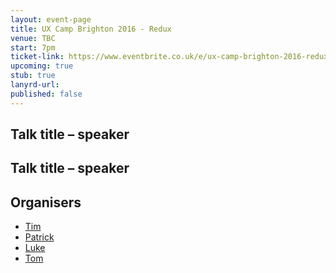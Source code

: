 ```yaml
---
layout: event-page  
title: UX Camp Brighton 2016 - Redux
venue: TBC
start: 7pm
ticket-link: https://www.eventbrite.co.uk/e/ux-camp-brighton-2016-redux-tickets-23901911260
upcoming: true
stub: true
lanyrd-url: 
published: false
---
```


## Talk title – speaker

## Talk title – speaker

## Organisers

- <a href="http://uxbrighton.org.uk/about/#tim">Tim</a>
- <a href="http://uxbrighton.org.uk/about/#patrick">Patrick</a>
- <a href="http://uxbrighton.org.uk/about/#luke">Luke</a>
- <a href="http://uxbrighton.org.uk/about/#tom">Tom</a>
